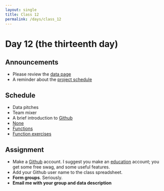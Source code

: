 ```yaml
---
layout: single
title: Class 12
permalink: /days/class_12
---
```


# Day 12 (the thirteenth day)

## Announcements

* Please review the [data page](../projects/data)
* A reminder about the [project schedule](../project)

## Schedule

* Data pitches
* Team mixer
* A brief introduction to [Github](https://github.com)
* [None](../chapters/07/none)
* [Functions](../chapters/07/functions)
* [Function exercises](../chapters/exercises/function_exercises)

## Assignment

* Make a [Github](https://github.com) account.  I suggest you make an
  [education](https://education.github.com/students) account; you get
  some free swag, and some useful features.
* Add your Github user name to the class spreadsheet.
* **Form groups**.  Seriously.
* **Email me with your group and data description**
